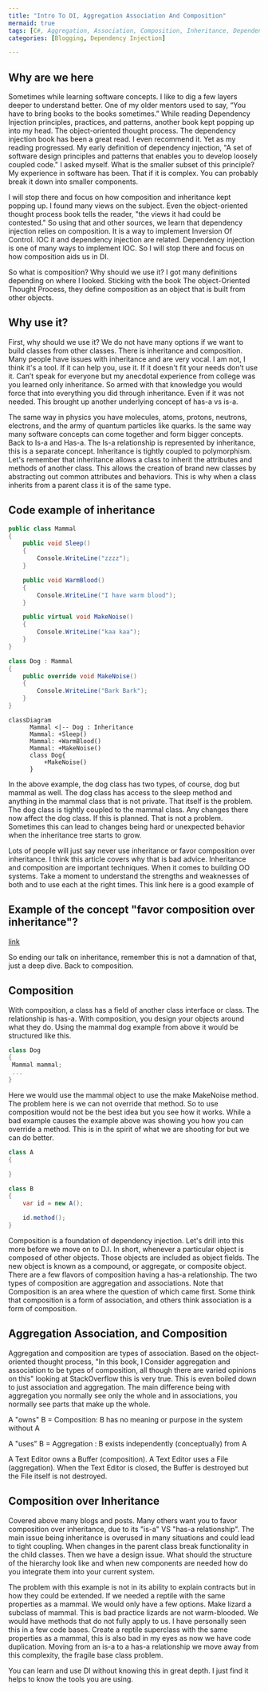 ```yaml
---
title: "Intro To DI, Aggregation Association And Composition"
mermaid: true
tags: [C#, Aggregation, Association, Composition, Inheritance, Dependency Injection]
categories: [Blogging, Dependency Injection]

---
```


## Why are we here
Sometimes while learning software concepts. I like to dig a few layers deeper to understand better. One of my older mentors used to say, “You have to bring books to the books sometimes.” While reading Dependency Injection principles, practices, and patterns, another book kept popping up into my head. The object-oriented thought process. The dependency injection book has been a great read. I even recommend it. Yet as my reading progressed. My early definition of dependency injection, "A set of software design principles and patterns that enables you to develop loosely coupled code." I asked myself. What is the smaller subset of this principle? My experience in software has been. That if it is complex. You can probably break it down into smaller components.

I will stop there and focus on how composition and inheritance kept popping up. I found many views on the subject. Even the object-oriented thought process book tells the reader, "the views it had could be contested." So using that and other sources, we learn that dependency injection relies on composition. It is a way to implement Inversion Of Control. IOC it and dependency injection are related. Dependency injection is one of many ways to implement IOC. So I will stop there and focus on how composition aids us in DI.

So what is composition? Why should we use it? I got many definitions depending on where I looked. Sticking with the book The object-Oriented Thought Process, they define composition as an object that is built from other objects.

## Why use it?
First, why should we use it? We do not have many options if we want to build classes from other classes. There is inheritance and composition. Many people have issues with inheritance and are very vocal. I am not, I think it's a tool. If it can help you, use it. If it doesn't fit your needs don’t use it. Can’t speak for everyone but my anecdotal experience from college was you learned only inheritance. So armed with that knowledge you would force that into everything you did through inheritance. Even if it was not needed. This brought up another underlying concept of has-a vs is-a.

The same way in physics you have molecules, atoms, protons, neutrons, electrons, and the army of quantum particles like quarks. Is the same way many software concepts can come together and form bigger concepts. Back to Is-a and Has-a. The Is-a relationship is represented by inheritance, this is a separate concept. Inheritance is tightly coupled to polymorphism. Let's remember that inheritance allows a class to inherit the attributes and methods of another class. This allows the creation of brand new classes by abstracting out common attributes and behaviors. This is why when a class inherits from a parent class it is of the same type.


## Code example of inheritance
```csharp
public class Mammal
{
    public void Sleep()
    {
        Console.WriteLine("zzzz");
    }

    public void WarmBlood()
    {
        Console.WriteLine("I have warm blood");
    }

    public virtual void MakeNoise()
    {
        Console.WriteLine("kaa kaa");
    }
}

class Dog : Mammal
{
    public override void MakeNoise()
    {
        Console.WriteLine("Bark Bark");
    }
}
```

```mermaid
classDiagram
      Mammal <|-- Dog : Inheritance
      Mammal: +Sleep()
      Mammal: +WarmBlood()
      Mammal: +MakeNoise()
      class Dog{
          +MakeNoise()
      }
 ```

In the above example, the dog class has two types, of course, dog but mammal as well. The dog class has access to the sleep method and anything in the mammal class that is not private. That itself is the problem. The dog class is tightly coupled to the mammal class. Any changes there now affect the dog class. If this is planned. That is not a problem. Sometimes this can lead to changes being hard or unexpected behavior when the inheritance tree starts to grow.

Lots of people will just say never use inheritance or favor composition over inheritance. I think this article covers why that is bad advice. Inheritance and composition are important techniques. When it comes to building OO systems. Take a moment to understand the strengths and weaknesses of both and to use each at the right times. This link here is a good example of

## Example of the concept "favor composition over inheritance"?
[link](https://softwareengineering.stackexchange.com/questions/65179/where-does-this-concept-of-favor-composition-over-inheritance-come-from/65209#65209)

So ending our talk on inheritance, remember this is not a damnation of that, just a deep dive. Back to composition.

## Composition
With composition, a class has a field of another class interface or class. The relationship is has-a. With composition, you design your objects around what they do. Using the mammal dog example from above it would be structured like this.

```csharp
class Dog
{
 Mammal mammal;
 ...
}
```

Here we would use the mammal object to use the make MakeNoise method. The problem here is we can not override that method. So to use composition would not be the best idea but you see how it works. While a bad example causes the example above was showing you how you can override a method. This is in the spirit of what we are shooting for but we can do better.

```csharp
class A
{

}

class B
{
    var id = new A();

    id.method();
}
```

Composition is a foundation of dependency injection. Let's drill into this more before we move on to D.I. In short, whenever a particular object is composed of other objects. Those objects are included as object fields. The new object is known as a compound, or aggregate, or composite object. There are a few flavors of composition having a has-a relationship. The two types of composition are aggregation and associations. Note that Composition is an area where the question of which came first. Some think that composition is a form of association, and others think association is a form of composition.

## Aggregation Association, and Composition
Aggregation and composition are types of association. Based on the object-oriented thought process, "In this book, I Consider aggregation and association to be types of composition, all though there are varied opinions on this" looking at StackOverflow this is very true. This is even boiled down to just association and aggregation. The main difference being with aggregation you normally see only the whole and in associations, you normally see parts that make up the whole.

A "owns" B = Composition: B has no meaning or purpose in the system without A

A "uses" B = Aggregation : B exists independently (conceptually) from A

A Text Editor owns a Buffer (composition). A Text Editor uses a File (aggregation). When the Text Editor is closed, the Buffer is destroyed but the File itself is not destroyed.

## Composition over Inheritance
Covered above many blogs and posts. Many others want you to favor composition over inheritance, due to its "is-a" VS "has-a relationship". The main issue being inheritance is overused in many situations and could lead to tight coupling. When changes in the parent class break functionality in the child classes. Then we have a design issue. What should the structure of the hierarchy look like and when new components are needed how do you integrate them into your current system.

The problem with this example is not in its ability to explain contracts but in how they could be extended. If we needed a reptile with the same properties as a mammal. We would only have a few options. Make lizard a subclass of mammal. This is bad practice lizards are not warm-blooded. We would have methods that do not fully apply to us. I have personally seen this in a few code bases. Create a reptile superclass with the same properties as a mammal, this is also bad in my eyes as now we have code duplication. Moving from an is-a to a has-a relationship we move away from this complexity, the fragile base class problem.

You can learn and use DI without knowing this in great depth. I just find it helps to know the tools you are using. 